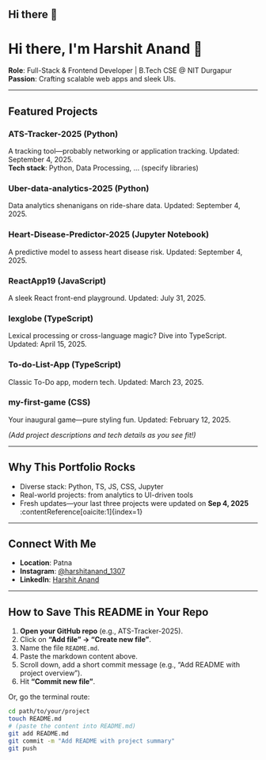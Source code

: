 ## Hi there 👋

<!--
**Harshit1307/Harshit1307** is a ✨ _special_ ✨ repository because its `README.md` (this file) appears on your GitHub profile.

Here are some ideas to get you started:

- 🔭 I’m currently working on ...
- 🌱 I’m currently learning ...
- 👯 I’m looking to collaborate on ...
- 🤔 I’m looking for help with ...
- 💬 Ask me about ...
- 📫 How to reach me: ...
- 😄 Pronouns: ...
- ⚡ Fun fact: ...
-->
# Hi there, I'm Harshit Anand 👋

**Role**: Full-Stack & Frontend Developer | B.Tech CSE @ NIT Durgapur  
**Passion**: Crafting scalable web apps and sleek UIs.

---

##  Featured Projects

###  ATS-Tracker-2025 (Python)
A tracking tool—probably networking or application tracking. Updated: September 4, 2025.  
**Tech stack**: Python, Data Processing, ... (specify libraries)

###  Uber-data-analytics-2025 (Python)
Data analytics shenanigans on ride-share data. Updated: September 4, 2025.

###  Heart-Disease-Predictor-2025 (Jupyter Notebook)
A predictive model to assess heart disease risk. Updated: September 4, 2025.

###  ReactApp19 (JavaScript)
A sleek React front-end playground. Updated: July 31, 2025.

###  lexglobe (TypeScript)
Lexical processing or cross-language magic? Dive into TypeScript. Updated: April 15, 2025.

###  To-do-List-App (TypeScript)
Classic To-Do app, modern tech. Updated: March 23, 2025.

###  my-first-game (CSS)
Your inaugural game—pure styling fun. Updated: February 12, 2025.

*(Add project descriptions and tech details as you see fit!)*

---

##  Why This Portfolio Rocks

- Diverse stack: Python, TS, JS, CSS, Jupyter
- Real-world projects: from analytics to UI-driven tools
- Fresh updates—your last three projects were updated on **Sep 4, 2025** :contentReference[oaicite:1]{index=1}

---

##  Connect With Me

- **Location**: Patna  
- **Instagram**: [@harshitanand_1307](https://www.instagram.com/harshitanand_1307)  
- **LinkedIn**: [Harshit Anand](https://www.linkedin.com/in/harshit-anand-b99a77215)

---

##  How to Save This README in Your Repo

1. **Open your GitHub repo** (e.g., ATS-Tracker-2025).
2. Click on **“Add file” → “Create new file”**.
3. Name the file `README.md`.
4. Paste the markdown content above.
5. Scroll down, add a short commit message (e.g., “Add README with project overview”).
6. Hit **“Commit new file”**.

Or, go the terminal route:

```bash
cd path/to/your/project
touch README.md
# (paste the content into README.md)
git add README.md
git commit -m "Add README with project summary"
git push

